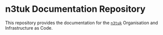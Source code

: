 # n3tuk Documentation Repository

This repository provides the documentation for the [`n3tuk`][n3tuk] Organisation
and Infrastructure as Code.

[n3tuk]: https://github.com/n3tuk
